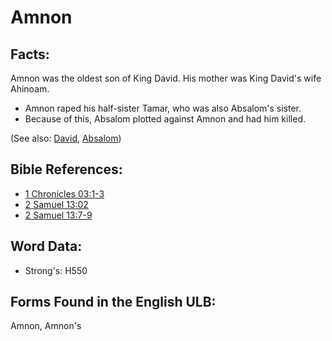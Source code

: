 # Amnon

## Facts:

Amnon was the oldest son of King David. His mother was King David's wife Ahinoam.

* Amnon raped his half-sister Tamar, who was also Absalom's sister.
* Because of this, Absalom plotted against Amnon and had him killed.

(See also: [David](../names/david.md), [Absalom](../names/absalom.md))

## Bible References:

* [1 Chronicles 03:1-3](rc://en/tn/help/1ch/03/01)
* [2 Samuel 13:02](rc://en/tn/help/2sa/13/02)
* [2 Samuel 13:7-9](rc://en/tn/help/2sa/13/07)

## Word Data:

* Strong's: H550

## Forms Found in the English ULB:

Amnon, Amnon's
